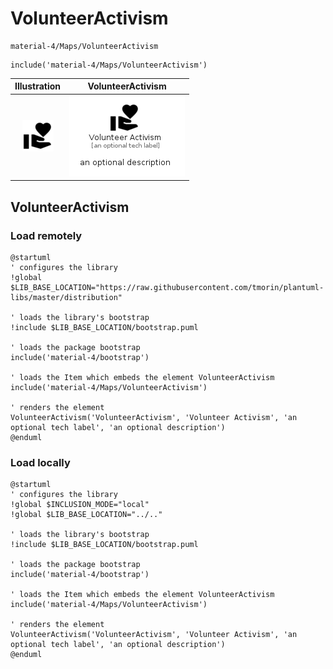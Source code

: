 # VolunteerActivism


```text
material-4/Maps/VolunteerActivism
```

```text
include('material-4/Maps/VolunteerActivism')
```



| Illustration | VolunteerActivism |
| :---: | :---: |
| ![illustration for Illustration](../../material-4/Maps/VolunteerActivism.png) | ![illustration for VolunteerActivism](../../material-4/Maps/VolunteerActivism.Local.png) |




## VolunteerActivism

### Load remotely
```plantuml
@startuml
' configures the library
!global $LIB_BASE_LOCATION="https://raw.githubusercontent.com/tmorin/plantuml-libs/master/distribution"

' loads the library's bootstrap
!include $LIB_BASE_LOCATION/bootstrap.puml

' loads the package bootstrap
include('material-4/bootstrap')

' loads the Item which embeds the element VolunteerActivism
include('material-4/Maps/VolunteerActivism')

' renders the element
VolunteerActivism('VolunteerActivism', 'Volunteer Activism', 'an optional tech label', 'an optional description')
@enduml
```

### Load locally
```plantuml
@startuml
' configures the library
!global $INCLUSION_MODE="local"
!global $LIB_BASE_LOCATION="../.."

' loads the library's bootstrap
!include $LIB_BASE_LOCATION/bootstrap.puml

' loads the package bootstrap
include('material-4/bootstrap')

' loads the Item which embeds the element VolunteerActivism
include('material-4/Maps/VolunteerActivism')

' renders the element
VolunteerActivism('VolunteerActivism', 'Volunteer Activism', 'an optional tech label', 'an optional description')
@enduml
```

